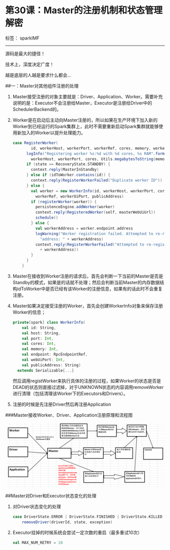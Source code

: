 # 第30课：Master的注册机制和状态管理解密

标签： sparkIMF

---

源码是最大的捷径！

技术上，深度决定广度！

越是底层的人越是要求什么都会...

##一：Master对其他组件注册的处理

 1. Master接受注册的对象主要就是：Driver、Application、Worker。需要补充说明的是：Executor不会注册给Master，Executor是注册给Driver中的SchedulerBackend的。
 2. Worker是在启动后主动向Master注册的，所以如果在生产环境下加入新的Worker到已经运行的Spark集群上，此时不需要重新启动Spark集群就能够使用新加入的Worker以提升处理能力。
    ```scala
    case RegisterWorker(
            id, workerHost, workerPort, workerRef, cores, memory, workerUiPort, publicAddress) => {
          logInfo("Registering worker %s:%d with %d cores, %s RAM".format(
            workerHost, workerPort, cores, Utils.megabytesToString(memory)))
          if (state == RecoveryState.STANDBY) {
            context.reply(MasterInStandby)
          } else if (idToWorker.contains(id)) {
            context.reply(RegisterWorkerFailed("Duplicate worker ID"))
          } else {
            val worker = new WorkerInfo(id, workerHost, workerPort, cores, memory,
              workerRef, workerUiPort, publicAddress)
            if (registerWorker(worker)) {
              persistenceEngine.addWorker(worker)
              context.reply(RegisteredWorker(self, masterWebUiUrl))
              schedule()
            } else {
              val workerAddress = worker.endpoint.address
              logWarning("Worker registration failed. Attempted to re-register worker at same " +
                "address: " + workerAddress)
              context.reply(RegisterWorkerFailed("Attempted to re-register worker at same address: "
                + workerAddress))
            }
          }
        }
    ```

 3. Master在接收到Worker注册的请求后，首先会判断一下当前的Master是否是Standby的模式，如果是的话就不处理；然后会判断当前Master的内存数据结构idToWorker中是否已经有该Worker的注册信息，如果有的话此时不会重复注册。
 4. Master如果决定接受注册的Worker，首先会创建WorkerInfo对象来保存注册Worker的信息；
    ```scala
    private[spark] class WorkerInfo(
        val id: String,
        val host: String,
        val port: Int,
        val cores: Int,
        val memory: Int,
        val endpoint: RpcEndpointRef,
        val webUiPort: Int,
        val publicAddress: String)
      extends Serializable{...}
    ```
    然后调用registWorker来执行具体的注册的过程，如果Worker的状态是否是DEAD的状态则直接过滤掉，对于UNKNOWN状态的内容调用removeWorker进行清理（包括清理该Worker下的Executors和Drivers）。
    
 5. 注册的时候是先注册Driver然后再注册Application

###Master接收Worker、Driver、Application注册原理和流程图

![流程图](../image/30_1.png)


##Master对Driver和Executor状态变化的处理

 1. 对Driver状态变化的处理
    ```scala
    case DriverState.ERROR | DriverState.FINISHED | DriverState.KILLED | DriverState.FAILED =>
        removeDriver(driverId, state, exception)
    ```
    
 2. Executor挂掉的时候系统会尝试一定次数的重启（最多重试10次）
    ```scala
    val MAX_NUM_RETRY = 10
    ```

